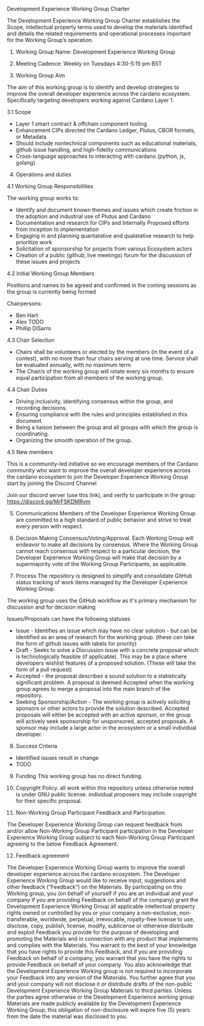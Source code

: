 ﻿Development Experience Working Group Charter


The Development Experience Working Group Charter establishes the Scope, intellectual property terms used to develop the materials identified and details the related requirements and operational processes important for the Working Group’s operation. 


1. Working Group Name: Development Experience Working Group 


2. Meeting Cadence: Weekly on Tuesdays 4:30-5:15 pm BST


3. Working Group Aim


The aim of this working group is to identify and develop strategies to improve the overall developer experience across the cardano ecosystem. Specifically targeting developers working against Cardano Layer 1.


3.1 Scope


* Layer 1 smart contract & offchain component tooling
* Enhancement CIPs directed the Cardano Ledger, Plutus, CBOR formats, or Metadata
* Should include nontechnical components such as educational materials, github issue handling, and high-fidelity communications
* Cross-language approaches to interacting with cardano (python, js, golang)


4. Operations and duties

4.1 Working Group Responsibilities

The working group works to:
* Identify and document known themes and issues which create friction in the adoption and industrial use of Plutus and Cardano
* Documentation and research for CIPs and Internally Proposed efforts from inception to implementation
* Engaging in and planning quantatative and qualatative research to help prioritize work
* Solicitation of sponsorship for projects from various Ecosystem actors
* Creation of a public (github, live meetings) forum for the discussion of these issues and projects

4.2 Initial Working Group Members


Positions and names to be agreed and confirmed in the coming sessions as the group is currently being formed


Chairpersons:  
* Ben Hart
* Alex TODO
* Phillip DiSarro

4.3 Chair Selection

* Chairs shall be volunteers or elected by the members (in the event of a contest), with no more than four chairs serving at one time. Service shall be evaluated annually, with no maximum term. 
* The Chair/s of the working group will rotate every six months to ensure equal participation from all members of the working group.

4.4 Chair Duties

* Driving inclusivity, identifying consensus within the group, and recording decisions. 
* Ensuring compliance with the rules and principles established in this document. 
* Being a liaison between the group and all groups with which the group is coordinating. 
* Organizing the smooth operation of the group. 

4.5 New members 


This is a community-led initiative so we encourage members of the Cardano community who want to improve the overall developer experience across the cardano ecosystem to join the Developer Experience Working Group start by joining the Discord Channel 


Join our discord server (use this link), and verify to participate in the group:
https://discord.gg/MrFSKDMRvm

5. Communications
Members of the Developer Experience Working Group are committed to a high standard of public behavior and strive to treat every person with respect.

6. Decision Making 
Consensus/Voting/Approval. Each Working Group will endeavor to make all decisions by consensus. Where the Working Group cannot reach consensus with respect to a particular decision, the Developer Experience Working Group will make that decision by a supermajority vote of the Working Group Participants, as applicable.

7. Process 
The repository is designed to simplify and consolidate GitHub status tracking of work items managed by the Developer Experience Working Group. 

The working group uses the GitHub workflow as it's primary mechanism for discussion and for decision making

Issues/Proposals can have the following statuses
- Issue - Identifies an issue which may have no clear solution - but can be identified as an area of research for the working group. (these can take the form of github issues with labels for priority)
- Draft - Seeks to solve a Discussion issue with a concrete proposal which is technologically feasible (if applicable). This may be a place where developers wishlist features of a proposed solution. (These will take the form of a pull request)
- Accepted - the proposal describes a sound solution to a statistically significant problem. A proposal is deemed Accepted when the working group agrees to merge a proposal into the main branch of the repository.
- Seeking Sponsorship/Action - The working group is actively soliciting sponsors or other actors to provide the solution described. Accepted proposals will either be accepted with an active sponsor, or the group will actively seek sponsorship for unsponsored, accepted proposals. A sponsor may include a large actor in the ecosystem or a small individual developer.

8. Success Criteria

* Identified issues result in change
* TODO


9. Funding
This working group has no direct funding.

10. Copyright Policy. 
all work within this repository unless otherwise noted is under GNU public license.
individual proposers may include copyright for their specific proposal.

11. Non-Working Group Participant Feedback and Participation. 


The Developer Experience Working Group can request feedback from and/or allow Non-Working Group Participant participation in the Developer Experience Working Group subject to each Non-Working Group Participant agreeing to the below Feedback Agreement.


12. Feedback agreement


The Developer Experience Working Group wants to improve the overall developer experience across the cardano ecosystem.
The Developer Experience Working Group would like to receive input, suggestions and other feedback (“Feedback”) on the Materials. By participating on this Working group, you (on behalf of yourself if you are an individual and your company if you are providing Feedback on behalf of the company) grant the Development Experience Working Group all applicable intellectual property rights owned or controlled by you or your company a non-exclusive, non-transferable, worldwide, perpetual, irrevocable, royalty-free license to use, disclose, copy, publish, license, modify, sublicense or otherwise distribute and exploit Feedback you provide for the purpose of developing and promoting the Materials and in connection with any product that implements and complies with the Materials. You warrant to the best of your knowledge that you have rights to provide this Feedback, and if you are providing Feedback on behalf of a company, you warrant that you have the rights to provide Feedback on behalf of your company. You also acknowledge that the Development Experience Working group is not required to incorporate your Feedback into any version of the Materials.
You further agree that you and your company will not disclose it or distribute drafts of the non-public Development Experience Working Group Materials to third parties. Unless the parties agree otherwise or the Development Experience working group Materials are made publicly available by the Development Experience Working Group, this obligation of non-disclosure will expire five (5) years from the date the material was disclosed to you.
